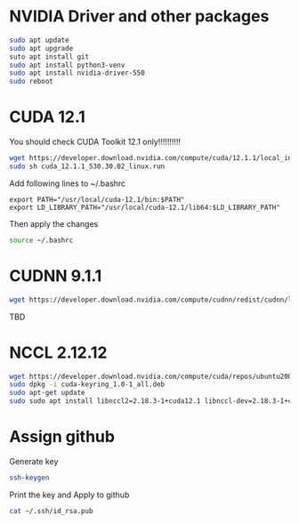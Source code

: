 # NVIDIA Driver and other packages
```bash
sudo apt update
sudo apt upgrade
suto apt install git
sudo apt install python3-venv
sudo apt install nvidia-driver-550
sudo reboot
```

# CUDA 12.1
You should check CUDA Toolkit 12.1 only!!!!!!!!!!
```bash
wget https://developer.download.nvidia.com/compute/cuda/12.1.1/local_installers/cuda_12.1.1_530.30.02_linux.run
sudo sh cuda_12.1.1_530.30.02_linux.run
```
Add following lines to ~/.bashrc
```
export PATH="/usr/local/cuda-12.1/bin:$PATH"
export LD_LIBRARY_PATH="/usr/local/cuda-12.1/lib64:$LD_LIBRARY_PATH"
```
Then apply the changes
```bash
source ~/.bashrc
```

# CUDNN 9.1.1
```bash
wget https://developer.download.nvidia.com/compute/cudnn/redist/cudnn/linux-x86_64/cudnn-linux-x86_64-9.1.1.17_cuda12-archive.tar.xz
```
TBD

# NCCL 2.12.12
```bash
wget https://developer.download.nvidia.com/compute/cuda/repos/ubuntu2004/x86_64/cuda-keyring_1.0-1_all.deb
sudo dpkg -i cuda-keyring_1.0-1_all.deb
sudo apt-get update
sudo sudo apt install libnccl2=2.18.3-1+cuda12.1 libnccl-dev=2.18.3-1+cuda12.1
```

# Assign github
Generate key
```bash
ssh-keygen
```
Print the key and Apply to github
```bash
cat ~/.ssh/id_rsa.pub
```

